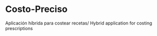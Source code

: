 # Costo-Preciso
Aplicación híbrida para costear recetas/ Hybrid application for costing prescriptions
